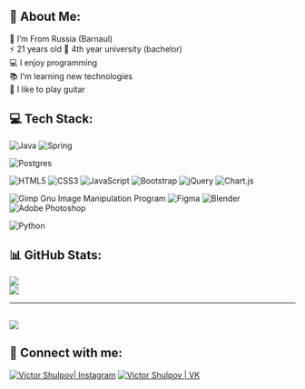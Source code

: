 ## 💫 About Me:
📍 I’m From Russia (Barnaul)<br>
⚡️ 21 years old
🏫 4th year university (bachelor)<br>
💻 I enjoy programming<br>
📚 I'm learning new technologies<br>
🎸 I like to play guitar

## 💻 Tech Stack:

![Java](https://img.shields.io/badge/java-%23ED8B00.svg?style=plastic&logo=java&logoColor=white)
![Spring](https://img.shields.io/badge/spring-%236DB33F.svg?style=plastic&logo=spring&logoColor=white)


![Postgres](https://img.shields.io/badge/postgres-%23316192.svg?style=plastic&logo=postgresql&logoColor=white)


![HTML5](https://img.shields.io/badge/html5-%23E34F26.svg?style=plastic&logo=html5&logoColor=white)
![CSS3](https://img.shields.io/badge/css3-%231572B6.svg?style=plastic&logo=css3&logoColor=white)
![JavaScript](https://img.shields.io/badge/javascript-%23323330.svg?style=plastic&logo=javascript&logoColor=%23F7DF1E)
![Bootstrap](https://img.shields.io/badge/bootstrap-%23563D7C.svg?style=plastic&logo=bootstrap&logoColor=white)
![jQuery](https://img.shields.io/badge/jquery-%230769AD.svg?style=plastic&logo=jquery&logoColor=white)
![Chart.js](https://img.shields.io/badge/chart.js-F5788D.svg?style=plastic&logo=chart.js&logoColor=white)

![Gimp Gnu Image Manipulation Program](https://img.shields.io/badge/Gimp-657D8B?style=plastic&logo=gimp&logoColor=FFFFFF)
![Figma](https://img.shields.io/badge/figma-%23F24E1E.svg?style=plastic&logo=figma&logoColor=white)
![Blender](https://img.shields.io/badge/blender-%23F5792A.svg?style=plastic&logo=blender&logoColor=white)
![Adobe Photoshop](https://img.shields.io/badge/adobephotoshop-%2331A8FF.svg?style=plastic&logo=adobephotoshop&logoColor=white)

![Python](https://img.shields.io/badge/python-3670A0?style=plastic&logo=python&logoColor=ffdd54)

## 📊 GitHub Stats:
![](https://github-readme-streak-stats.herokuapp.com/?user=ShulV&theme=dark&hide_border=false)<br/>
![](https://github-readme-stats.vercel.app/api/top-langs/?username=ShulV&theme=dark&hide_border=false&include_all_commits=true&count_private=true&layout=compact)

---
[![](https://visitcount.itsvg.in/api?id=ShulV&icon=0&color=0)](https://visitcount.itsvg.in)
---
## 🤝 Connect with me:

[<img alt="Victor Shulpov| Instagram" src="https://img.shields.io/badge/instagram-E4405F.svg?&style=for-the-badge&logo=instagram&logoColor=white" />][instagram]
[<img alt="Victor Shulpov | VK" src="https://img.shields.io/badge/vk-4680C2.svg?&style=for-the-badge&logo=vk&logoColor=white" />][vk]

[instagram]: https://instagram.com/Shullllllllllll
[vk]: https://vk.com/v.shulpov


